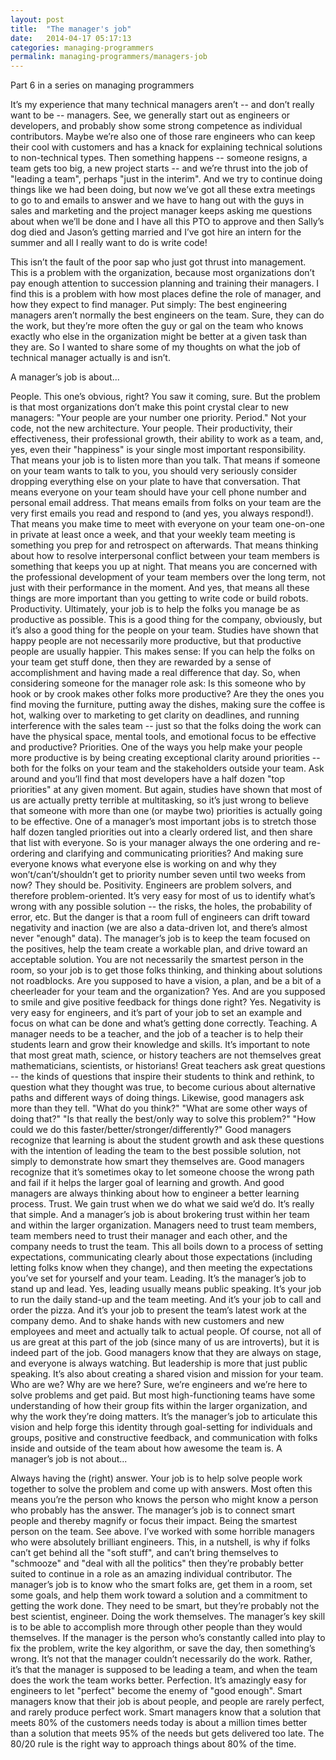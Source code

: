 ```yaml
---
layout: post
title:  "The manager's job"
date:   2014-04-17 05:17:13
categories: managing-programmers
permalink: managing-programmers/managers-job
---
```

Part 6 in a series on managing programmers

It’s my experience that many technical managers aren’t -- and don’t really want to be -- managers. See, we generally start out as engineers or developers, and probably show some strong competence as individual contributors. Maybe we’re also one of those rare engineers who can keep their cool with customers and has a knack for explaining technical solutions to non-technical types. Then something happens -- someone resigns, a team gets too big, a new project starts -- and we’re thrust into the job of "leading a team", perhaps "just in the interim". And we try to continue doing things like we had been doing, but now we’ve got all these extra meetings to go to and emails to answer and we have to hang out with the guys in sales and marketing and the project manager keeps asking me questions about when we’ll be done and I have all this PTO to approve and then Sally’s dog died and Jason’s getting married and I’ve got hire an intern for the summer and all I really want to do is write code!

This isn’t the fault of the poor sap who just got thrust into management. This is a problem with the organization, because most organizations don’t pay enough attention to succession planning and training their managers. I find this is a problem with how most places define the role of manager, and how they expect to find manager. Put simply: The best engineering managers aren’t normally the best engineers on the team. Sure, they can do the work, but they’re more often the guy or gal on the team who knows exactly who else in the organization might be better at a given task than they are. So I wanted to share some of my thoughts on what the job of technical manager actually is and isn’t.

A manager’s job is about...

People. This one’s obvious, right? You saw it coming, sure. But the problem is that most organizations don’t make this point crystal clear to new managers: "Your people are your number one priority. Period." Not your code, not the new architecture. Your people. Their productivity, their effectiveness, their professional growth, their ability to work as a team, and, yes, even their "happiness" is your single most important responsibility. That means your job is to listen more than you talk. That means if someone on your team wants to talk to you, you should very seriously consider dropping everything else on your plate to have that conversation. That means everyone on your team should have your cell phone number and personal email address. That means emails from folks on your team are the very first emails you read and respond to (and yes, you always respond!). That means you make time to meet with everyone on your team one-on-one in private at least once a week, and that your weekly team meeting is something you prep for and retrospect on afterwards. That means thinking about how to resolve interpersonal conflict between your team members is something that keeps you up at night. That means you are concerned with the professional development of your team members over the long term, not just with their performance in the moment. And yes, that means all these things are more important than you getting to write code or build robots.
Productivity. Ultimately, your job is to help the folks you manage be as productive as possible. This is a good thing for the company, obviously, but it’s also a good thing for the people on your team. Studies have shown that happy people are not necessarily more productive, but that productive people are usually happier. This makes sense: If you can help the folks on your team get stuff done, then they are rewarded by a sense of accomplishment and having made a real difference that day. So, when considering someone for the manager role ask: Is this someone who by hook or by crook makes other folks more productive? Are they the ones you find moving the furniture, putting away the dishes, making sure the coffee is hot, walking over to marketing to get clarity on deadlines, and running interference with the sales team -- just so that the folks doing the work can have the physical space, mental tools, and emotional focus to be effective and productive?
Priorities. One of the ways you help make your people more productive is by being creating exceptional clarity around priorities -- both for the folks on your team and the stakeholders outside your team. Ask around and you’ll find that most developers have a half dozen "top priorities" at any given moment. But again, studies have shown that most of us are actually pretty terrible at multitasking, so it’s just wrong to believe that someone with more than one (or maybe two) priorities is actually going to be effective. One of a manager’s most important jobs is to stretch those half dozen tangled priorities out into a clearly ordered list, and then share that list with everyone. So is your manager always the one ordering and re-ordering and clarifying and communicating priorities? And making sure everyone knows what everyone else is working on and why they won’t/can’t/shouldn’t get to priority number seven until two weeks from now? They should be.
Positivity. Engineers are problem solvers, and therefore problem-oriented. It’s very easy for most of us to identify what’s wrong with any possible solution -- the risks, the holes, the probability of error, etc. But the danger is that a room full of engineers can drift toward negativity and inaction (we are also a data-driven lot, and there’s almost never "enough" data). The manager’s job is to keep the team focused on the positives, help the team create a workable plan, and drive toward an acceptable solution. You are not necessarily the smartest person in the room, so your job is to get those folks thinking, and thinking about solutions not roadblocks. Are you supposed to have a vision, a plan, and be a bit of a cheerleader for your team and the organization? Yes. And are you supposed to smile and give positive feedback for things done right? Yes. Negativity is very easy for engineers, and it’s part of your job to set an example and focus on what can be done and what’s getting done correctly.
Teaching. A manager needs to be a teacher, and the job of a teacher is to help their students learn and grow their knowledge and skills. It’s important to note that most great math, science, or history teachers are not themselves great mathematicians, scientists, or historians! Great teachers ask great questions -- the kinds of questions that inspire their students to think and rethink, to question what they thought was true, to become curious about alternative paths and different ways of doing things. Likewise, good managers ask more than they tell. "What do you think?" "What are some other ways of doing that?" "Is that really the best/only way to solve this problem?" "How could we do this faster/better/stronger/differently?" Good managers recognize that learning is about the student growth and ask these questions with the intention of leading the team to the best possible solution, not simply to demonstrate how smart they themselves are. Good managers recognize that it’s sometimes okay to let someone choose the wrong path and fail if it helps the larger goal of learning and growth. And good managers are always thinking about how to engineer a better learning process.
Trust. We gain trust when we do what we said we’d do. It’s really that simple. And a manager’s job is about brokering trust within her team and within the larger organization. Managers need to trust team members, team members need to trust their manager and each other, and the company needs to trust the team. This all boils down to a process of setting expectations, communicating clearly about those expectations (including letting folks know when they change), and then meeting the expectations you’ve set for yourself and your team.
Leading. It’s the manager’s job to stand up and lead. Yes, leading usually means public speaking. It’s your job to run the daily stand-up and the team meeting. And it’s your job to call and order the pizza. And it’s your job to present the team’s latest work at the company demo. And to shake hands with new customers and new employees and meet and actually talk to actual people. Of course, not all of us are great at this part of the job (since many of us are introverts), but it is indeed part of the job. Good managers know that they are always on stage, and everyone is always watching. But leadership is more that just public speaking. It’s also about creating a shared vision and mission for your team. Who are we? Why are we here? Sure, we’re engineers and we’re here to solve problems and get paid. But most high-functioning teams have some understanding of how their group fits within the larger organization, and why the work they’re doing matters. It’s the manager’s job to articulate this vision and help forge this identity through goal-setting for individuals and groups, positive and constructive feedback, and communication with folks inside and outside of the team about how awesome the team is.
A manager’s job is not about...

Always having the (right) answer. Your job is to help solve people work together to solve the problem and come up with answers. Most often this means you’re the person who knows the person who might know a person who probably has the answer. The manager’s job is to connect smart people and thereby magnify or focus their impact.
Being the smartest person on the team. See above. I’ve worked with some horrible managers who were absolutely brilliant engineers. This, in a nutshell, is why if folks can’t get behind all the "soft stuff", and can’t bring themselves to "schmooze" and "deal with all the politics" then they’re probably better suited to continue in a role as an amazing individual contributor. The manager’s job is to know who the smart folks are, get them in a room, set some goals, and help them work toward a solution and a commitment to getting the work done. They need to be smart, but they’re probably not the best scientist, engineer.
Doing the work themselves. The manager’s key skill is to be able to accomplish more through other people than they would themselves. If the manager is the person who’s constantly called into play to fix the problem, write the key algorithm, or save the day, then something’s wrong. It’s not that the manager couldn’t necessarily do the work. Rather, it’s that the manager is supposed to be leading a team, and when the team does the work the team works better.
Perfection. It’s amazingly easy for engineers to let "perfect" become the enemy of "good enough". Smart managers know that their job is about people, and people are rarely perfect, and rarely produce perfect work. Smart managers know that a solution that meets 80% of the customers needs today is about a million times better than a solution that meets 95% of the needs but gets delivered too late. The 80/20 rule is the right way to approach things about 80% of the time.
